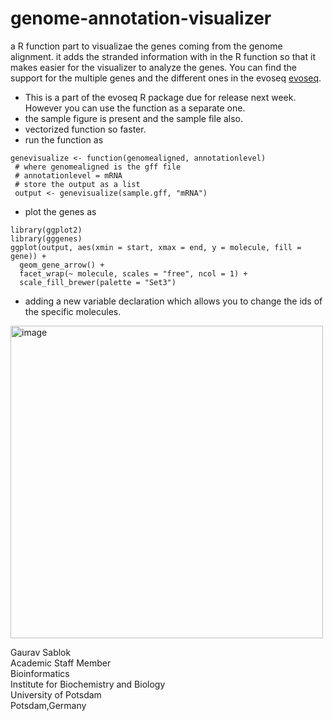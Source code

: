 # genome-annotation-visualizer

a R function part to visualizae the genes coming from the genome alignment. it adds the stranded information with in the R function so that it makes easier for the visualizer to analyze the genes. You can find the support for the multiple genes and the different ones in the evoseq [evoseq](https://github.com/sablokgaurav/evoseq-genome-informatics). 

- This is a part of the evoseq R package due for release next week. However you can use the function as a separate one.
- the sample figure is present and the sample file also. 
- vectorized function so faster.
- run the function as 
```
genevisualize <- function(genomealigned, annotationlevel)
 # where genomealigned is the gff file 
 # annotationlevel = mRNA
 # store the output as a list 
 output <- genevisualize(sample.gff, "mRNA")
```
- plot the genes as 
```
library(ggplot2)
library(gggenes)
ggplot(output, aes(xmin = start, xmax = end, y = molecule, fill = gene)) +
  geom_gene_arrow() +
  facet_wrap(~ molecule, scales = "free", ncol = 1) +
  scale_fill_brewer(palette = "Set3")
```
- adding a new variable declaration which allows you to change the ids of the specific molecules.

<img src="https://github.com/sablokgaurav/genome-annotation-visualizer/blob/main/genome-annotation-visualizer-new.png" alt="image" width="500" height="auto" align = "center">

 
Gaurav Sablok \
Academic Staff Member \
Bioinformatics \
Institute for Biochemistry and Biology \
University of Potsdam \
Potsdam,Germany


